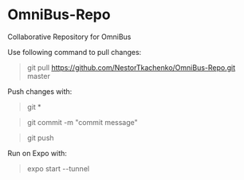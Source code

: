 # OmniBus-Repo
Collaborative Repository for OmniBus

Use following command to pull changes:

>git pull https://github.com/NestorTkachenko/OmniBus-Repo.git master

Push changes with:
>git *

>git commit -m "commit message"

>git push

Run on Expo with:
>expo start --tunnel
